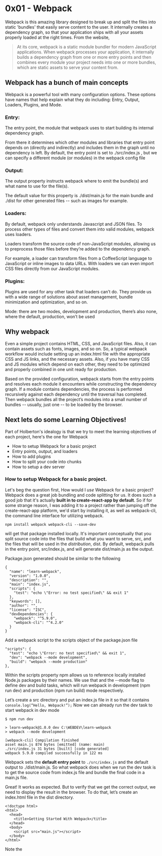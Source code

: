 # 0x01 - Webpack
Webpack is this amazing library designed to break up and split the files into static 'bundles' that easily serve content to the user. It internally creates a dependency graph, so that your application ships with all your assets properly loaded at the right times. From the website,
> At its core, webpack is a static module bundler for modern JavaScript applications. When webpack processes your application, it internally builds a dependency graph from one or more entry points and then combines every module your project needs into one or more bundles, which are static assets to serve your content from.

## Webpack has a bunch of main concepts
Webpack is a powerful tool with many configuration options. These options have names that help explain what they do including: Entry, Output, Loaders, Plugins, and Mode.

### **Entry:**
The entry point, the module that webpack uses to start building its internal dependency graph.

From there it determines which other modules and libraries that entry point depends on (directly and indirectly) and includes them in the graph until no dependency is left.
 By default, the entry point is set to ./src/index.js , but we can specify a different module (or modules) in the webpack config file

### **Output:**
The output property instructs webpack where to emit the bundle(s) and what name to use for the file(s).

The default value for this property is ./dist/main.js for the main bundle and ./dist for other generated files -- such as images for example.

### **Loaders:**
By default, webpack only understands Javascript and JSON files. To process other types of files and convert them into valid modules, webpack uses loaders.

Loaders transform the source code of non-JavaScript modules, allowing us to preprocess those files before they’re added to the dependency graph.

For example, a loader can transform files from a CoffeeScript language to JavaScript or inline images to data URLs. With loaders we can even import CSS files directly from our JavaScript modules.

### **Plugins:**
Plugins are used for any other task that loaders can’t do. They provide us with a wide range of solutions about asset management, bundle minimization and optimization, and so on.

Mode: there are two modes, development and production, there’s also none, where the default, production, won’t be used

## Why webpack

Even a simple project contains HTML, CSS, and JavaScript files. Also, it can contain assets such as fonts, images, and so on. So, a typical webpack workflow would include setting up an index.html file with the appropriate CSS and JS links, and the necessary assets. Also, if you have many CSS and JS modules which depend on each other, they need to be optimized and properly combined in one unit ready for production.

Based on the provided configuration, webpack starts from the entry points and resolves each module it encounters while constructing the dependency graph. If a module contains dependencies, the process is performed recursively against each dependency until the traversal has completed. Then webpack bundles all the project’s modules into a small number of bundles -- usually, just one -- to be loaded by the browser.

## Next lets do some Learning Objectives!
Part of Holberton's idealogy is that we try to meet the learning objectives of each project, here's the one for Webpack
- How to setup Webpack for a basic project
- Entry points, output, and loaders
- How to add plugins
- How to split your code into chunks
- How to setup a dev server

### How to setup Webpack for a basic project.
Let's beg the question first, How would I *use* Webpack for a basic project? Webpack does a great job bundling and code splitting for us. It does such a good job that it's actually **built in to create-react-app by default**. So if for some strange reason, I was adding it to a project rather than jumping off the create-react-app platform, we'd start by installing it, as well as webpack-cli, the command line interface for utilizing webpack.

`npm install webpack webpack-cli --save-dev`

will get that package installed locally.
It's important conceptually that you split source code into the files that build what you want to serve, src, and the files that will be used in the *distribution*, dist. By default, webpack pulls in the entry point, src/index.js, and will generate dist/main.js as the output.

Package.json generated should be similar to the following

```
{
  "name": "learn-webpack",
  "version": "1.0.0",
  "description": "",
  "main": "index.js",
  "scripts": {
    "test": "echo \"Error: no test specified\" && exit 1"
  },
  "keywords": [],
  "author": "",
  "license": "ISC",
  "devDependencies": {
    "webpack": "^5.9.0",
    "webpack-cli": "^4.2.0"
  }
}
```
Add a webpack script to the scripts object of the package.json file
```
"scripts": {
  "test": "echo \"Error: no test specified\" && exit 1",
  "dev": "webpack --mode development",
  "build": "webpack --mode production"
},
```

Within the scripts property npm allows us to reference locally installed Node.js packages by their names. We use that and the --mode flag to define dev and build tasks, which will run webpack in development (npm run dev) and production (npm run build) mode respectively.

Let’s create a src directory and put an index.js file in it so that it contains `console.log(“Hello, Webpack!”);` Now we can already run the dev task to start webpack in dev mode

```
$ npm run dev

> learn-webpack@1.0.0 dev C:\WEBDEV\learn-webpack
> webpack --mode development

[webpack-cli] Compilation finished
asset main.js 874 bytes [emitted] (name: main)
./src/index.js 31 bytes [built] [code generated]
webpack 5.9.0 compiled successfully in 122 ms
```

Webpack sets the **default entry point** to `./src/index.js` and the default output to ./dist/main.js. So what webpack does when we run the dev task is to get the source code from index.js file and bundle the final code in a main.js file.

Great! It works as expected. But to verify that we get the correct output, we need to display the result in the browser. To do that, let’s create an index.html file in the dist directory.

```
<!doctype html>
<html>
  <head>
    <title>Getting Started With Webpack</title>
  </head>
  <body>
    <script src="main.js"></script>
  </body>
</html>
```
Note the <script> tag containing a reference to 'main.js'. This is a call to the bundle the webpack creates on build.
Now the browser should display “Hello, Webpack!” in the console.

We're not done yet! The last thing I would do to set up a Webpack project, is set up the HtmlWebpackPlugin, this plugin serves to dynamically reference the entry point, even if we rename it on each build (Changing the name of the entry point and not updating the reference in the config won't do anything!). It can also be used to set the title of the .html file directly in the config!
So let's install that plugin, and create the config file to that end.

```npm install html-webpack-plugin --save-dev```

At this point, to activate the plugin, we need to create a webpack.config.js file in the root directory with the following content:
```
const HtmlWebpackPlugin = require("html-webpack-plugin");
const path = require('path');

module.exports = {
  plugins: [
    new HtmlWebpackPlugin({
      title: "Webpack Output",
    }),
  ],
};
```
As you can see, to activate a webpack *plugin*, we need to *include* it in the file and then **add** it to the *plugins array*. If needed, we also pass options to the plugin. See the html-webpack-plugin rep for all available options and the ability to write and use your own templates.

```$ npm run dev```

https://www.sitepoint.com/webpack-beginner-guide/

For Asset Management (inlcuding css and imgs)
https://webpack.js.org/guides/asset-management/

### - Entry points, output, and loaders
Let's talk about these three as a list. List item 1, Entry points
**Entry Points**: [Docs](https://webpack.js.org/concepts/entry-points/)
The point or points where to start the application bundling process. If an array is passed then all items will be processed.

A dynamically loaded module is not an entry point.

A rule to consider: one entry point per HTML page. SPA: one entry point, MPA: multiple entry points.
```
module.exports = {
  //...
  entry: {
    home: './home.js',
    about: './about.js',
    contact: './contact.js',
  },
};
```

**Output** [Docs](https://webpack.js.org/concepts/output/)
Configuring the output configuration options tells webpack how to write the compiled files to disk. Note that, while there can be multiple entry points, only one output configuration is specified.

Basic usage
```
module.exports = {
  output: {
    filename: 'bundle.js',
  },
};
```

**Loaders**: [Docs](https://webpack.js.org/concepts/loaders/)
Loaders are transformations that are applied to the source code of a module. They allow you to pre-process files as you import or “load” them. Loaders even allow you to do things like import CSS files directly from your JavaScript modules!

#### Example
For example, you can use loaders to tell webpack to load a CSS file or to convert TypeScript to JavaScript. To do this, you would start by installing the loaders you need:
`npm install --save-dev css-loader ts-loader`
And then instruct webpack to use the css-loader for every .css file and the ts-loader for all .ts files:

webpack.config.js
```
module.exports = {
  module: {
    rules: [
      { test: /\.css$/, use: 'css-loader' },
      { test: /\.ts$/, use: 'ts-loader' },
    ],
  },
};
```

### How to add plugins
[Docs](https://webpack.js.org/concepts/plugins/)
**Anatomy**
A webpack plugin is a JavaScript object that has an apply method. This apply method is called by the webpack compiler, giving access to the entire compilation lifecycle.

ConsoleLogOnBuildWebpackPlugin.js
```
const pluginName = 'ConsoleLogOnBuildWebpackPlugin';

class ConsoleLogOnBuildWebpackPlugin {
  apply(compiler) {
    compiler.hooks.run.tap(pluginName, (compilation) => {
      console.log('The webpack build process is starting!');
    });
  }
}

module.exports = ConsoleLogOnBuildWebpackPlugin;
```
.. Used in your webpack.config.js like this:
```
const HtmlWebpackPlugin = require('html-webpack-plugin'); //installed via npm
const webpack = require('webpack'); //to access built-in plugins

module.exports = {
    plugins: [
    new webpack.ProgressPlugin(),
    new HtmlWebpackPlugin({ template: './src/index.html' }),
  ],
}
```

### How to split your code into chunks
[Docs](https://webpack.js.org/guides/code-splitting/#root)

This feature allows you to split your code into various bundles which can then be loaded on demand or in parallel. It can be used to achieve smaller bundles and control resource load prioritization which, if used correctly, can have a major impact on load time (Great for user experience!).

There are three general approaches to code splitting available:

Entry Points: Manually split code using entry configuration.
Prevent Duplication: Use Entry dependencies or SplitChunksPlugin to dedupe and split chunks.
Dynamic Imports: Split code via inline function calls within modules

### How to setup a dev server
[Docs](https://webpack.js.org/api/webpack-dev-server/#root)

#### Installation
To start using the webpack-dev-server Node.js API, first install webpack and webpack-dev-server if you haven’t yet:

`npm install --save-dev webpack webpack-dev-server`

Then require the modules in your Node.js script:

```
const Webpack = require('webpack');
const WebpackDevServer = require('webpack-dev-server');
```

invoke using the cli
` npx webpack serve --open `

And now your page will open on in your default browser, and will rebuild on changes to your files!

https://blog.logrocket.com/versatile-webpack-configurations-react-application/